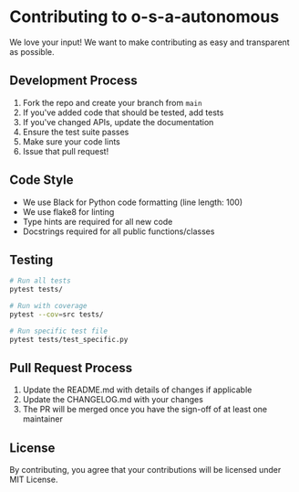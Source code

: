 # Contributing to o-s-a-autonomous

We love your input! We want to make contributing as easy and transparent as possible.

## Development Process

1. Fork the repo and create your branch from `main`
2. If you've added code that should be tested, add tests
3. If you've changed APIs, update the documentation
4. Ensure the test suite passes
5. Make sure your code lints
6. Issue that pull request!

## Code Style

- We use Black for Python code formatting (line length: 100)
- We use flake8 for linting
- Type hints are required for all new code
- Docstrings required for all public functions/classes

## Testing

```bash
# Run all tests
pytest tests/

# Run with coverage
pytest --cov=src tests/

# Run specific test file
pytest tests/test_specific.py
```

## Pull Request Process

1. Update the README.md with details of changes if applicable
2. Update the CHANGELOG.md with your changes
3. The PR will be merged once you have the sign-off of at least one maintainer

## License

By contributing, you agree that your contributions will be licensed under MIT License.
